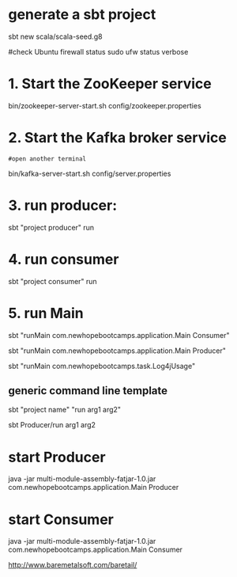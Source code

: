 # generate a sbt project

sbt new scala/scala-seed.g8


#check Ubuntu firewall status
sudo ufw status verbose

# 1. Start the ZooKeeper service
   bin/zookeeper-server-start.sh config/zookeeper.properties
# 2. Start the Kafka broker service
    #open another terminal
   bin/kafka-server-start.sh config/server.properties

# 3. run producer: 
sbt "project producer" run 

# 4. run consumer
sbt "project consumer" run

# 5. run Main
sbt "runMain com.newhopebootcamps.application.Main Consumer"

sbt "runMain com.newhopebootcamps.application.Main Producer"

sbt "runMain com.newhopebootcamps.task.Log4jUsage"


## generic command line template
sbt "project name" "run arg1 arg2"

sbt Producer/run arg1 arg2

# start Producer
java -jar multi-module-assembly-fatjar-1.0.jar com.newhopebootcamps.application.Main Producer

# start Consumer
java -jar multi-module-assembly-fatjar-1.0.jar com.newhopebootcamps.application.Main Consumer

http://www.baremetalsoft.com/baretail/